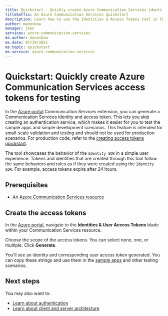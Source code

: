 ```yaml
---
title: Quickstart - Quickly create Azure Communication Services identities for testing
titleSuffix: An Azure Communication Services quickstart
description: Learn how to use the Identities & Access Tokens tool in the Azure portal to use with samples and for troubleshooting.
author: manoskow
manager: jken
services: azure-communication-services
ms.author: manoskow
ms.date: 07/19/2021
ms.topic: quickstart
ms.service: azure-communication-services
---
```


# Quickstart: Quickly create Azure Communication Services access tokens for testing

In the [Azure portal](https://portal.azure.com) Communication Services extension, you can generate a Communication Services identity and access token. This lets you skip creating an authentication service, which makes it easier for you to test the sample apps and simple development scenarios. This feature is intended for small-scale validation and testing and should not be used for production scenarios. For production code, refer to the [creating access tokens quickstart](../access-tokens.md).

The tool showcases the behavior of the ```Identity SDK``` in a simple user experience. Tokens and identities that are created through this tool follow the same behaviors and rules as if they were created using the ```Identity SDK```.  For example, access tokens expire after 24 hours.

## Prerequisites

- An [Azure Communication Services resource](../create-communication-resource.md)

## Create the access tokens

In the [Azure portal](https://portal.azure.com), navigate to the **Identities & User Access Tokens** blade within your Communication Services resource. 

Choose the scope of the access tokens. You can select none, one, or multiple. Click **Generate**.

You'll see an identity and corresponding user access token generated. You can copy these strings and use them in the [sample apps](../../samples/overview.md) and other testing scenarios.

## Next steps


You may also want to:

 - [Learn about authentication](../../concepts/authentication.md)
 - [Learn about client and server architecture](../../concepts/client-and-server-architecture.md)